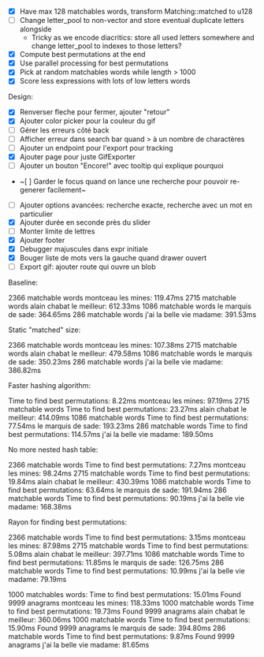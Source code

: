 - [x] Have max 128 matchables words, transform Matching::matched to u128
- [ ] Change letter_pool to non-vector and store eventual duplicate letters alongside
  - Tricky as we encode diacritics: store all used letters somewhere and change letter_pool to indexes to those letters?
- [x] Compute best permutations at the end
- [x] Use parallel processing for best permutations
- [x] Pick at random matchables words while length > 1000
- [x] Score less expressions with lots of low letters words

Design:
- [x] Renverser fleche pour fermer, ajouter "retour"
- [x] Ajouter color picker pour la couleur du gif
- [ ] Gérer les erreurs côté back
- [ ] Afficher erreur dans search bar quand > à un nombre de charactères
- [ ] Ajouter un endpoint pour l'export pour tracking
- [x] Ajouter page pour juste GifExporter
- [ ] Ajouter un bouton "Encore!" avec tooltip qui explique pourquoi
- ~[ ] Garder le focus quand on lance une recherche pour pouvoir re-generer facilement~
- [ ] Ajouter options avancées: recherche exacte, recherche avec un mot en particulier
- [x] Ajouter durée en seconde près du slider
- [ ] Monter limite de lettres
- [x] Ajouter footer
- [x] Debugger majuscules dans expr initiale
- [x] Bouger liste de mots vers la gauche quand drawer ouvert
- [ ] Export gif: ajouter route qui ouvre un blob

Baseline:

2366 matchable words
montceau les mines: 119.47ms
2715 matchable words
alain chabat le meilleur: 612.33ms
1086 matchable words
le marquis de sade: 364.65ms
286 matchable words
j'ai la belle vie madame: 391.53ms


Static "matched" size:

2366 matchable words
montceau les mines: 107.38ms
2715 matchable words
alain chabat le meilleur: 479.58ms
1086 matchable words
le marquis de sade: 350.23ms
286 matchable words
j'ai la belle vie madame: 386.82ms


Faster hashing algorithm:

Time to find best permutations: 8.22ms
montceau les mines: 97.19ms
2715 matchable words
Time to find best permutations: 23.27ms
alain chabat le meilleur: 414.09ms
1086 matchable words
Time to find best permutations: 77.54ms
le marquis de sade: 193.23ms
286 matchable words
Time to find best permutations: 114.57ms
j'ai la belle vie madame: 189.50ms


No more nested hash table:

2366 matchable words
Time to find best permutations: 7.27ms
montceau les mines: 98.24ms
2715 matchable words
Time to find best permutations: 19.84ms
alain chabat le meilleur: 430.39ms
1086 matchable words
Time to find best permutations: 63.64ms
le marquis de sade: 191.94ms
286 matchable words
Time to find best permutations: 90.19ms
j'ai la belle vie madame: 168.38ms


Rayon for finding best permutations:

2366 matchable words
Time to find best permutations: 3.15ms
montceau les mines: 87.98ms
2715 matchable words
Time to find best permutations: 5.08ms
alain chabat le meilleur: 397.71ms
1086 matchable words
Time to find best permutations: 11.85ms
le marquis de sade: 126.75ms
286 matchable words
Time to find best permutations: 10.99ms
j'ai la belle vie madame: 79.19ms


1000 matchables words:
Time to find best permutations: 15.01ms
Found 9999 anagrams
montceau les mines: 118.33ms
1000 matchable words
Time to find best permutations: 19.73ms
Found 9999 anagrams
alain chabat le meilleur: 360.06ms
1000 matchable words
Time to find best permutations: 15.90ms
Found 9999 anagrams
le marquis de sade: 394.80ms
286 matchable words
Time to find best permutations: 9.87ms
Found 9999 anagrams
j'ai la belle vie madame: 81.65ms